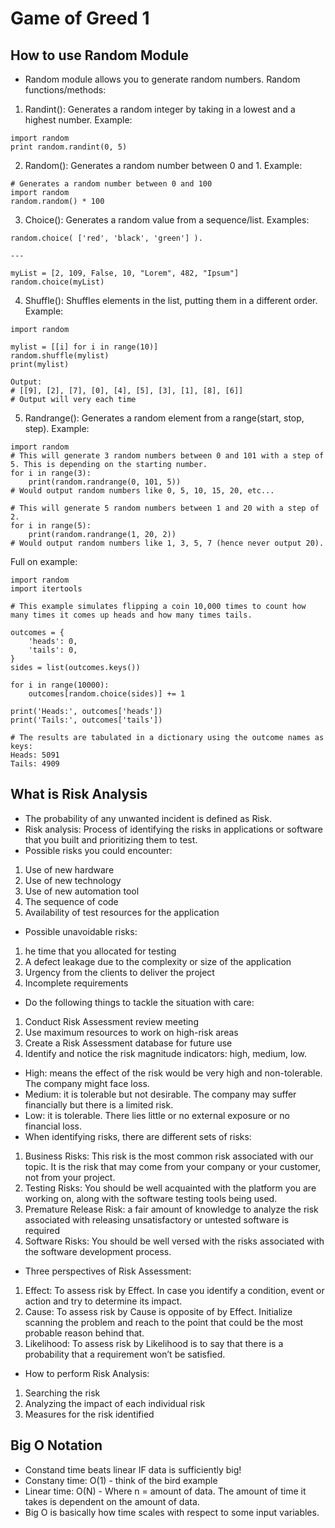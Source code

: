 # Game of Greed 1

## How to use Random Module
- Random module allows you to generate random numbers. 
Random functions/methods:
1. Randint(): Generates a random integer by taking in a lowest and a highest number. Example:
```
import random
print random.randint(0, 5)
```
2. Random(): Generates a random number between 0 and 1. Example:
```
# Generates a random number between 0 and 100
import random
random.random() * 100
```
3. Choice(): Generates a random value from a sequence/list. Examples:
```
random.choice( ['red', 'black', 'green'] ).

---

myList = [2, 109, False, 10, "Lorem", 482, "Ipsum"]
random.choice(myList)
```
4. Shuffle(): Shuffles elements in the list, putting them in a different order. Example:
```
import random

mylist = [[i] for i in range(10)]
random.shuffle(mylist)
print(mylist)

Output:
# [[9], [2], [7], [0], [4], [5], [3], [1], [8], [6]]
# Output will very each time
```
5. Randrange(): Generates a random element from a range(start, stop, step). Example:
```
import random
# This will generate 3 random numbers between 0 and 101 with a step of 5. This is depending on the starting number. 
for i in range(3):
    print(random.randrange(0, 101, 5))
# Would output random numbers like 0, 5, 10, 15, 20, etc...

# This will generate 5 random numbers between 1 and 20 with a step of 2. 
for i in range(5):
    print(random.randrange(1, 20, 2))
# Would output random numbers like 1, 3, 5, 7 (hence never output 20).
```
Full on example:
```
import random
import itertools

# This example simulates flipping a coin 10,000 times to count how many times it comes up heads and how many times tails.

outcomes = {
    'heads': 0,
    'tails': 0,
}
sides = list(outcomes.keys())

for i in range(10000):
    outcomes[random.choice(sides)] += 1

print('Heads:', outcomes['heads'])
print('Tails:', outcomes['tails'])

# The results are tabulated in a dictionary using the outcome names as keys: 
Heads: 5091
Tails: 4909
```

## What is Risk Analysis

- The probability of any unwanted incident is defined as Risk.
- Risk analysis: Process of identifying the risks in applications or software that you built and prioritizing them to test.
- Possible risks you could encounter:
1. Use of new hardware
2. Use of new technology
3. Use of new automation tool
4. The sequence of code
5. Availability of test resources for the application
- Possible unavoidable risks:
1. he time that you allocated for testing
2. A defect leakage due to the complexity or size of the application
3. Urgency from the clients to deliver the project
4. Incomplete requirements
- Do the following things to tackle the situation with care:
1. Conduct Risk Assessment review meeting
2. Use maximum resources to work on high-risk areas
3. Create a Risk Assessment database for future use
4. Identify and notice the risk magnitude indicators: high, medium, low.
- High: means the effect of the risk would be very high and non-tolerable. The company might face loss.
- Medium: it is tolerable but not desirable. The company may suffer financially but there is a limited risk.
- Low: it is tolerable. There lies little or no external exposure or no financial loss.
- When identifying risks, there are different sets of risks:
1. Business Risks: This risk is the most common risk associated with our topic. It is the risk that may come from your company or your customer, not from your project.
2. Testing Risks: You should be well acquainted with the platform you are working on, along with the software testing tools being used.
3. Premature Release Risk: a fair amount of knowledge to analyze the risk associated with releasing unsatisfactory or untested software is required
4. Software Risks: You should be well versed with the risks associated with the software development process.
- Three perspectives of Risk Assessment:
1. Effect: To assess risk by Effect. In case you identify a condition, event or action and try to determine its impact.
2. Cause: To assess risk by Cause is opposite of by Effect. Initialize scanning the problem and reach to the point that could be the most probable reason behind that.
3. Likelihood: To assess risk by Likelihood is to say that there is a probability that a requirement won’t be satisfied.
- How to perform Risk Analysis:
1. Searching the risk
2. Analyzing the impact of each individual risk
3. Measures for the risk identified

## Big O Notation
- Constand time beats linear IF data is sufficiently big!
- Constany time: O(1) - think of the bird example
- Linear time: O(N) - Where n = amount of data. The amount of time it takes is dependent on the amount of data. 
- Big O is basically how time scales with respect to some input variables. 

